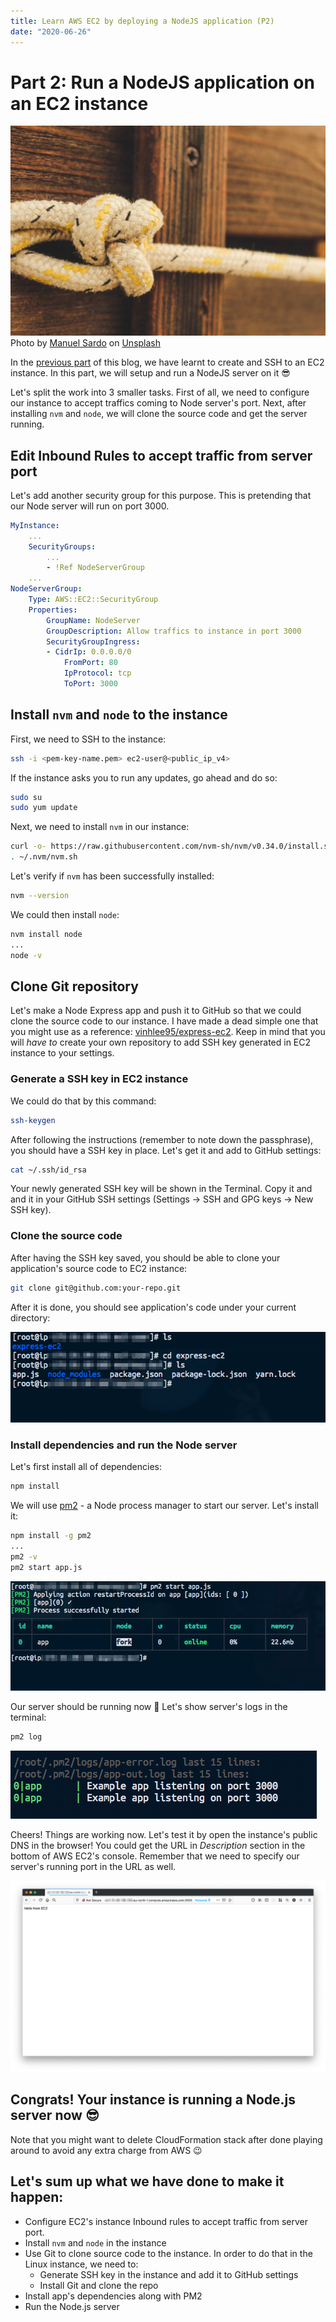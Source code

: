 ```yaml
---
title: Learn AWS EC2 by deploying a NodeJS application (P2)
date: "2020-06-26"
---
```


# Part 2: Run a NodeJS application on an EC2 instance

![node background](./assets/node_background_md.jpg)
Photo by [Manuel Sardo](https://unsplash.com/@manuelsardo?utm_source=unsplash&amp;utm_medium=referral&amp;utm_content=creditCopyText) on [Unsplash](https://unsplash.com/s/photos/node?utm_source=unsplash&amp;utm_medium=referral&amp;utm_content=creditCopyText)

In the [previous part](https://blog.vinhlee.com/ec2/) of this blog, we have learnt to create and SSH to an EC2 instance. In this part, we will setup and run a NodeJS server on it 😎

Let's split the work into 3 smaller tasks. First of all, we need to configure our instance to accept traffics coming to Node server's port. Next, after installing `nvm` and `node`, we will clone the source code and get the server running.

## Edit Inbound Rules to accept traffic from server port
Let's add another security group for this purpose. This is pretending that our Node server will run on port 3000.

```yaml
MyInstance:
	...
	SecurityGroups:
		...
		- !Ref NodeServerGroup
	...
NodeServerGroup:
	Type: AWS::EC2::SecurityGroup
	Properties:
		GroupName: NodeServer
		GroupDescription: Allow traffics to instance in port 3000
		SecurityGroupIngress:
		- CidrIp: 0.0.0.0/0
			FromPort: 80
			IpProtocol: tcp
			ToPort: 3000
```

## Install `nvm` and `node` to the instance
First, we need to SSH to the instance:
```bash
ssh -i <pem-key-name.pem> ec2-user@<public_ip_v4>
```

If the instance asks you to run any updates, go ahead and do so:
```bash
sudo su
sudo yum update
```

Next, we need to install `nvm` in our instance:
```bash
curl -o- https://raw.githubusercontent.com/nvm-sh/nvm/v0.34.0/install.sh | bash
. ~/.nvm/nvm.sh
```

Let's verify if `nvm` has been successfully installed:
```bash
nvm --version
```

We could then install `node`:
```bash
nvm install node
...
node -v
```

## Clone Git repository
Let's make a Node Express app and push it to GitHub so that we could clone the source code to our instance. I have made a dead simple one that you might use as a reference: [vinhlee95/express-ec2](https://github.com/vinhlee95/express-ec2). Keep in mind that you will *have to* create your own repository to add SSH key generated in EC2 instance to your settings.

### Generate a SSH key in EC2 instance
We could do that by this command:

```bash
ssh-keygen
```
After following the instructions (remember to note down the passphrase), you should have a SSH key in place. Let's get it and add to GitHub settings:

```bash
cat ~/.ssh/id_rsa
```

Your newly generated SSH key will be shown in the Terminal. Copy it and and it in your GitHub SSH settings (Settings -> SSH and GPG keys -> New SSH key).

### Clone the source code

After having the SSH key saved, you should be able to clone your application's source code to EC2 instance:
```bash
git clone git@github.com:your-repo.git
```

After it is done, you should see application's code under your current directory:

![cloned source code](./assets/git-clone.png)

### Install dependencies and run the Node server
Let's first install all of dependencies:
```bash
npm install
```

We will use [pm2](https://www.npmjs.com/package/pm2) - a Node process manager to start our server. Let's install it:
```bash
npm install -g pm2
...
pm2 -v
pm2 start app.js
```

![pm2 start](./assets/pm2-start.png)

Our server should be running now 🥂 Let's show server's logs in the terminal:
```bash
pm2 log
```
![pm2 log](./assets/pm2-log.png)

Cheers! Things are working now. Let's test it by open the instance's public DNS in the browser! You could get the URL in *Description* section in the bottom of AWS EC2's console. Remember that we need to specify our server's running port in the URL as well.

![instance DNS](./assets/instance-dns.png)

## Congrats! Your instance is running a Node.js server now 😎
Note that you might want to delete CloudFormation stack after done playing around to avoid any extra charge from AWS 😉

## Let's sum up what we have done to make it happen:

* Configure EC2's instance Inbound rules to accept traffic from server port.
* Install `nvm` and `node` in the instance
* Use Git to clone source code to the instance. In order to do that in the Linux instance, we need to:
	* Generate SSH key in the instance and add it to GitHub settings
	* Install Git and clone the repo
* Install app's dependencies along with PM2
* Run the Node.js server